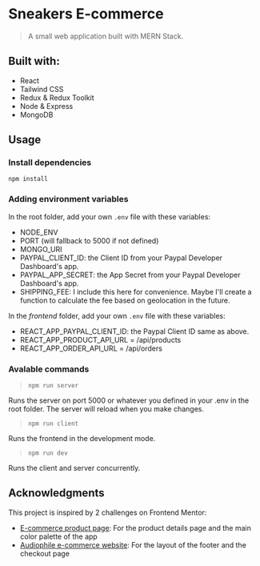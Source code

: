 # Sneakers E-commerce

> A small web application built with MERN Stack.

## Built with:

- React
- Tailwind CSS
- Redux & Redux Toolkit
- Node & Express
- MongoDB

## Usage

### Install dependencies

`npm install`

### Adding environment variables

In the root folder, add your own `.env` file with these variables:

- NODE_ENV
- PORT (will fallback to 5000 if not defined)
- MONGO_URI
- PAYPAL_CLIENT_ID: the Client ID from your Paypal Developer Dashboard's app.
- PAYPAL_APP_SECRET: the App Secret from your Paypal Developer Dashboard's app.
- SHIPPING_FEE: I include this here for convenience. Maybe I'll create a function to calculate the fee based on geolocation in the future.

In the _frontend_ folder, add your own `.env` file with these variables:

- REACT_APP_PAYPAL_CLIENT_ID: the Paypal Client ID same as above.
- REACT_APP_PRODUCT_API_URL = /api/products
- REACT_APP_ORDER_API_URL = /api/orders

### Avalable commands

> `npm run server`

Runs the server on port 5000 or whatever you defined in your .env in the root folder.
The server will reload when you make changes.

> `npm run client`

Runs the frontend in the development mode.

> `npm run dev`

Runs the client and server concurrently.

## Acknowledgments

This project is inspired by 2 challenges on Frontend Mentor:

- [E-commerce product page](https://www.frontendmentor.io/challenges/ecommerce-product-page-UPsZ9MJp6): For the product details page and the main color palette of the app
- [Audiophile e-commerce website](https://www.frontendmentor.io/challenges/audiophile-ecommerce-website-C8cuSd_wx): For the layout of the footer and the checkout page
